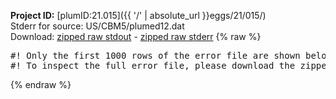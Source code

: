 **Project ID:** [plumID:21.015]({{ '/' | absolute_url }}eggs/21/015/)  
Stderr for source:  US/CBM5/plumed12.dat   
Download: [zipped raw stdout](plumed12.dat.plumed_master.stdout.txt.zip) - [zipped raw stderr](plumed12.dat.plumed_master.stderr.txt.zip) 
{% raw %}
<pre>
#! Only the first 1000 rows of the error file are shown below
#! To inspect the full error file, please download the zipped raw stderr file above
</pre>
{% endraw %}
